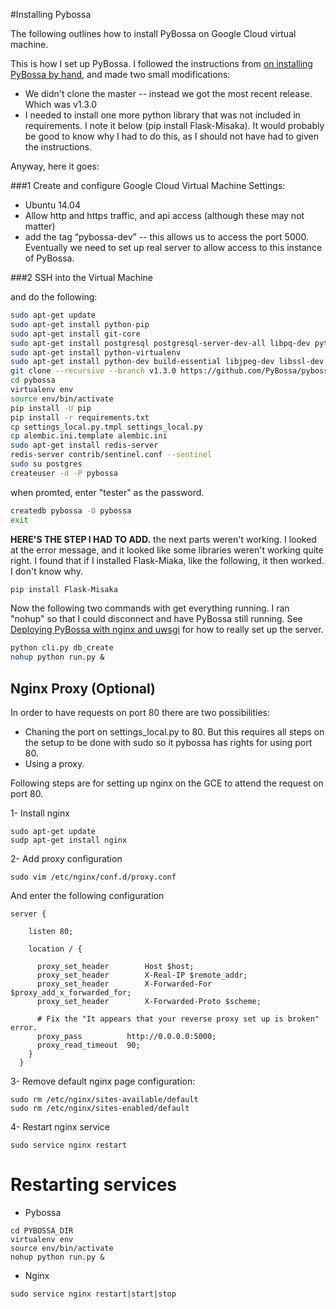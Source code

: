 #Installing Pybossa

The following outlines how to install PyBossa on Google Cloud virtual machine.

This is how I set up PyBossa. I followed the instructions from [on installing PyBossa by hand](http://docs.pybossa.com/en/latest/install.html), and made two small modifications:
* We didn't clone the master -- instead we got the most recent release. Which was v1.3.0
* I needed to install one more python library that was not included in requirements. I note it below (pip install Flask-Misaka). It would probably be good to know why I had to do this, as I should not have had to given the instructions.

Anyway, here it goes:

###1 Create and configure Google Cloud Virtual Machine
Settings:
* Ubuntu 14.04
* Allow http and https traffic, and api access (although these may not matter)
* add the tag “pybossa-dev” -- this allows us to access the port 5000. Eventually we need to set up real server to allow access to this instance of PyBossa.

###2 SSH into the Virtual Machine

and do the following:
```bash
sudo apt-get update
sudo apt-get install python-pip
sudo apt-get install git-core
sudo apt-get install postgresql postgresql-server-dev-all libpq-dev python-psycopg2
sudo apt-get install python-virtualenv
sudo apt-get install python-dev build-essential libjpeg-dev libssl-dev swig libffi-dev
git clone --recursive --branch v1.3.0 https://github.com/PyBossa/pybossa
cd pybossa
virtualenv env
source env/bin/activate
pip install -U pip
pip install -r requirements.txt
cp settings_local.py.tmpl settings_local.py
cp alembic.ini.template alembic.ini
sudo apt-get install redis-server
redis-server contrib/sentinel.conf --sentinel
sudo su postgres
createuser -d -P pybossa
```
when promted, enter "tester" as the password.
```bash
createdb pybossa -O pybossa
exit
```
**HERE'S THE STEP I HAD TO ADD.** the next parts weren't working. I looked at the error message, and it looked like some libraries weren't working quite right. I found that if I installed Flask-Miaka, like the following, it then worked. I don't know why. 
```bash
pip install Flask-Misaka 
```
Now the following two commands with get everything running. I ran "nohup" so that I could disconnect and have PyBossa still running. See [Deploying PyBossa with nginx and uwsgi](http://docs.pybossa.com/en/latest/nginx.html#deploying-pybossa-with-nginx-and-uwsgi) for how to really set up the server.
```bash
python cli.py db_create
nohup python run.py &
```

## Nginx Proxy (Optional)

In order to have requests on port 80 there are two possibilities:
- Chaning the port on settings_local.py to 80. But this requires all steps on the setup to be done with sudo so it pybossa has rights for using port 80.
- Using a proxy.

Following steps are for setting up nginx on the GCE to attend the request on port 80.

1- Install nginx
```
sudo apt-get update
sudp apt-get install nginx
```
2- Add proxy configuration
```
sudo vim /etc/nginx/conf.d/proxy.conf
```
And enter the following configuration
```
server {

    listen 80;

    location / {

      proxy_set_header        Host $host;
      proxy_set_header        X-Real-IP $remote_addr;
      proxy_set_header        X-Forwarded-For $proxy_add_x_forwarded_for;
      proxy_set_header        X-Forwarded-Proto $scheme;

      # Fix the "It appears that your reverse proxy set up is broken" error.
      proxy_pass          http://0.0.0.0:5000;
      proxy_read_timeout  90;
    }
  }
```
3- Remove default nginx page configuration:
```
sudo rm /etc/nginx/sites-available/default
sudo rm /etc/nginx/sites-enabled/default
```
4- Restart nginx service
```
sudo service nginx restart
```
# Restarting services

- Pybossa
```
cd PYBOSSA_DIR
virtualenv env
source env/bin/activate
nohup python run.py &
```
- Nginx
```
sudo service nginx restart|start|stop
```
